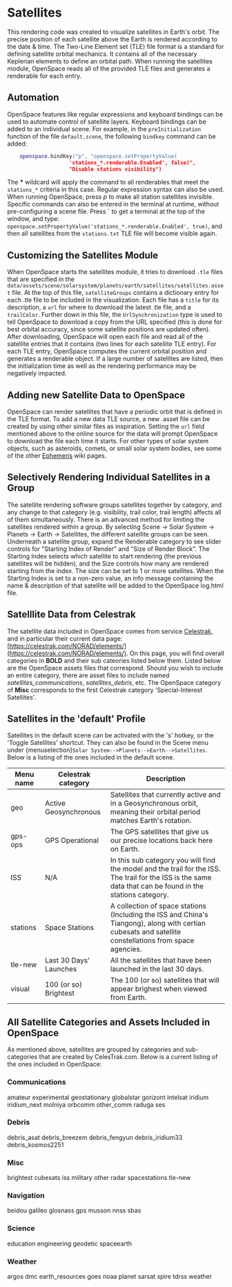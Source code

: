 # Satellites
This rendering code was created to visualize satellites in Earth's orbit. The precise position of each satellite above the Earth is rendered according to the date & time. The Two-Line Element set (TLE) file format is a standard for defining satellite orbital mechanics. It contains all of the necessary Keplerian elements to define an orbital path. When running the satellites module, OpenSpace reads all of the provided TLE files and generates a renderable for each entry.


## Automation
OpenSpace features like regular expressions and keyboard bindings can be used to automate control of satellite layers. Keyboard bindings can be added to an individual scene. For example, in the `preInitialization` function of the file `default.scene`, the following `bindkey` command can be added:
```lua
    openspace.bindKey("p", "openspace.setPropertyValue(
                    'stations_*.renderable.Enabled', false)",
                    "Disable stations visibility")
```
The **\*** wildcard will apply the command to all renderables that meet the `stations_*` criteria in this case. Regular expression syntax can also be used. When running OpenSpace, press _p_ to make all station satellites invisible. Specific commands can also be entered in the terminal at runtime, without pre-configuring a scene file. Press **\`** to get a terminal at the top of the window, and type: `openspace.setPropertyValue('stations_*.renderable.Enabled', true)`, and then all satellites from the `stations.txt` TLE file will become visible again.


## Customizing the Satellites Module
When OpenSpace starts the satellites module, it tries to download `.tle` files that are specified in the `data/assets/scene/solarsystem/planets/earth/satellites/satellites.asset` file. At the top of this file, `satelliteGroups` contains a dictionary entry for each .tle file to be included in the visualization. Each file has a `title` for its description, a `url` for where to download the latest .tle file, and a `trailColor`. Further down in this file, the `UrlSynchronization` type is used to tell OpenSpace to download a copy from the URL specified (this is done for best orbital accuracy, since some satellite positions are updated often). After downloading, OpenSpace will open each file and read all of the satellite entries that it contains (two lines for each satellite TLE entry). For each TLE entry, OpenSpace computes the current orbital position and generates a renderable object. If a large number of satellites are listed, then the initialization time as well as the rendering performance may be negatively impacted.


## Adding new Satellite Data to OpenSpace
OpenSpace can render satellites that have a periodic orbit that is defined in the TLE format. To add a new data TLE source, a new .asset file can be created by using other similar files as inspiration. Setting the `url` field mentioned above to the online source for the data will prompt OpenSpace to download the file each time it starts.
For other types of solar system objects, such as asteroids, comets, or small solar system bodies, see some of the other [Ephemeris](ephemeris/index.md) wiki pages.


## Selectively Rendering Individual Satellites in a Group
The satellite rendering software groups satellites together by category, and any change to that category (e.g. visibility, trail color, trail length) affects all of them simultaneously.
There is an advanced method for limiting the satellites rendered within a group. By selecting Scene -> Solar System -> Planets -> Earth -> Satellites, the different satellite groups can be seen. Underneath a satellite group, expand the Renderable category to see slider controls for "Starting Index of Render" and "Size of Render Block". The Starting Index selects which satellite to start rendering (the previous satellites will be hidden), and the Size controls how many are rendered starting from the index. The size can be set to 1 or more satellites. When the Starting Index is set to a non-zero value, an info message containing the name & description of that satellite will be added to the OpenSpace log.html file.


## Satelllite Data from Celestrak
The satellite data included in OpenSpace comes from service [Celestrak](https://celestrak.com/), and in particular their current data page: [https://celestrak.com/NORAD/elements/](https://celestrak.com/NORAD/elements/). On this page, you will find overall categories in **BOLD** and their sub cateories listed below them. Listed below are the OpenSpace assets files that correspond. Should you wish to include an entire category, there are asset files to include named *satellites_communications*, *satellites_debris*, etc. The OpenSpace category of **Misc** corresponds to the first Celestrak category 'Special-Interest Satellites'.


## Satellites in the 'default' Profile
Satellites in the default scene can be activated with the 's' hotkey, or the 'Toggle Satellites' shortcut. They can also be found in the Scene menu under {menuselection}`Solar System-->Planets-->Earth-->Satellites`. Below is a listing of the ones included in the default scene.

| Menu name | Celestrak category | Description |
| --- | ----------- | ------- |
| geo | Active Geosynchronous | Satellites that currently active and in a Geosynchronous orbit, meaning their orbital period matches Earth's rotation. |
| gps-ops | GPS Operational | The GPS satellites that give us our precise locations back here on Earth. |
| ISS | N/A | In this sub category you will find the model and the trail for the ISS. The trail for the ISS is the same data that can be found in the stations category. |
| stations | Space Stations | A collection of space stations (Including the ISS and China's Tiangong), along with certian cubesats and satellite constellations from space agencies. |
| tle-new | Last 30 Days' Launches | All the satellites that have been launched in the last 30 days. |
| visual | 100 (or so) Brightest | The 100 (or so) satellites that will appear brighest when viewed from Earth. |


## All Satellite Categories and Assets Included in OpenSpace
As mentioned above, satellites are grouped by categories and sub-categories that are created by CelesTrak.com. Below is a current listing of the ones included in OpenSpace:

### Communications
amateur
experimental
geostationary
globalstar
gorizont
intelsat
iridium
iridium_next
molniya
orbcomm
other_comm
raduga
ses

### Debris
debris_asat
debris_breezem
debris_fengyun
debris_iridium33
debris_kosmos2251

### Misc
brightest
cubesats
iss
military
other
radar
spacestations
tle-new

### Navigation
beidou
galileo
glosnass
gps
musson
nnss
sbas

### Science
education
engineering
geodetic
spaceearth

### Weather
argos
dmc
earth_resources
goes
noaa
planet
sarsat
spire
tdrss
weather
